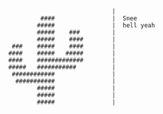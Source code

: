                                      |
                 ####                |  Snee
                #####                |  hell yeah
                #####    ###         |
                #####    ####        |
         ###    #####    ####        |
        ####    #####   #####        |
        ####    #############        |
        #####   ###########          |
         ############                |
          ###########                |
                #####                |
                #####                |
                #####                |

<!---
SneezingCactus/SneezingCactus is a ✨ special ✨ repository because its `README.md` (this file) appears on your GitHub profile.
You can click the Preview link to take a look at your changes.
--->
